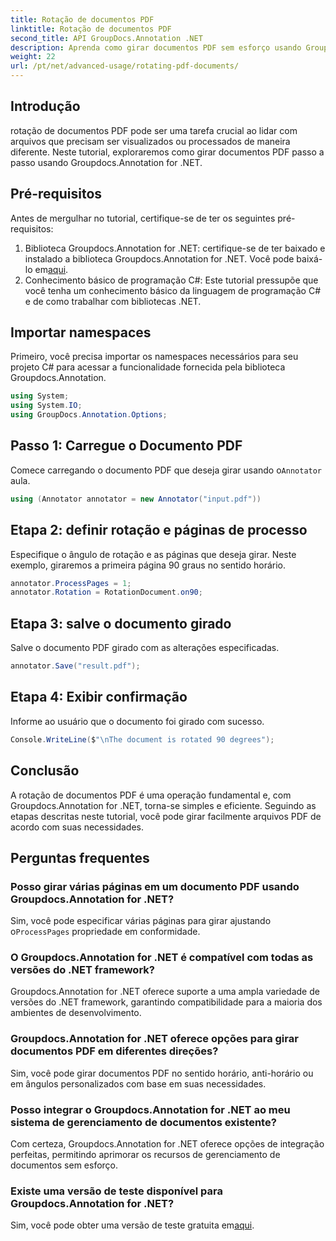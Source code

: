 ```yaml
---
title: Rotação de documentos PDF
linktitle: Rotação de documentos PDF
second_title: API GroupDocs.Annotation .NET
description: Aprenda como girar documentos PDF sem esforço usando Groupdocs.Annotation for .NET. Melhore a eficiência do gerenciamento de documentos.
weight: 22
url: /pt/net/advanced-usage/rotating-pdf-documents/
---
```

## Introdução
rotação de documentos PDF pode ser uma tarefa crucial ao lidar com arquivos que precisam ser visualizados ou processados de maneira diferente. Neste tutorial, exploraremos como girar documentos PDF passo a passo usando Groupdocs.Annotation for .NET.
## Pré-requisitos
Antes de mergulhar no tutorial, certifique-se de ter os seguintes pré-requisitos:
1.  Biblioteca Groupdocs.Annotation for .NET: certifique-se de ter baixado e instalado a biblioteca Groupdocs.Annotation for .NET. Você pode baixá-lo em[aqui](https://releases.groupdocs.com/annotation/net/).
2. Conhecimento básico de programação C#: Este tutorial pressupõe que você tenha um conhecimento básico da linguagem de programação C# e de como trabalhar com bibliotecas .NET.

## Importar namespaces
Primeiro, você precisa importar os namespaces necessários para seu projeto C# para acessar a funcionalidade fornecida pela biblioteca Groupdocs.Annotation.
```csharp
using System;
using System.IO;
using GroupDocs.Annotation.Options;
```
## Passo 1: Carregue o Documento PDF
 Comece carregando o documento PDF que deseja girar usando o`Annotator` aula.
```csharp
using (Annotator annotator = new Annotator("input.pdf"))
```
## Etapa 2: definir rotação e páginas de processo
Especifique o ângulo de rotação e as páginas que deseja girar. Neste exemplo, giraremos a primeira página 90 graus no sentido horário.
```csharp
annotator.ProcessPages = 1;
annotator.Rotation = RotationDocument.on90;
```
## Etapa 3: salve o documento girado
Salve o documento PDF girado com as alterações especificadas.
```csharp
annotator.Save("result.pdf");
```
## Etapa 4: Exibir confirmação
Informe ao usuário que o documento foi girado com sucesso.
```csharp
Console.WriteLine($"\nThe document is rotated 90 degrees");
```

## Conclusão
A rotação de documentos PDF é uma operação fundamental e, com Groupdocs.Annotation for .NET, torna-se simples e eficiente. Seguindo as etapas descritas neste tutorial, você pode girar facilmente arquivos PDF de acordo com suas necessidades.
## Perguntas frequentes
### Posso girar várias páginas em um documento PDF usando Groupdocs.Annotation for .NET?
 Sim, você pode especificar várias páginas para girar ajustando o`ProcessPages` propriedade em conformidade.
### O Groupdocs.Annotation for .NET é compatível com todas as versões do .NET framework?
Groupdocs.Annotation for .NET oferece suporte a uma ampla variedade de versões do .NET framework, garantindo compatibilidade para a maioria dos ambientes de desenvolvimento.
### Groupdocs.Annotation for .NET oferece opções para girar documentos PDF em diferentes direções?
Sim, você pode girar documentos PDF no sentido horário, anti-horário ou em ângulos personalizados com base em suas necessidades.
### Posso integrar o Groupdocs.Annotation for .NET ao meu sistema de gerenciamento de documentos existente?
Com certeza, Groupdocs.Annotation for .NET oferece opções de integração perfeitas, permitindo aprimorar os recursos de gerenciamento de documentos sem esforço.
### Existe uma versão de teste disponível para Groupdocs.Annotation for .NET?
 Sim, você pode obter uma versão de teste gratuita em[aqui](https://releases.groupdocs.com/).